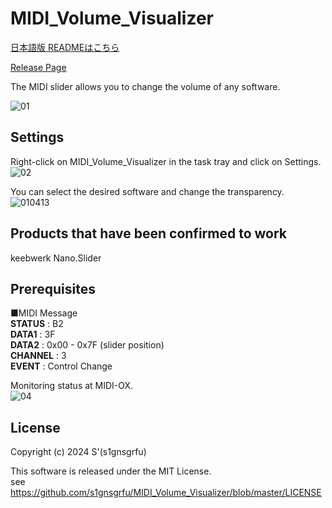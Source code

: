 # MIDI_Volume_Visualizer 
[日本語版 READMEはこちら](https://github.com/s1gnsgrfu/MIDI_Volume_Visualizer/blob/master/README_ja.md)  

[Release Page](https://github.com/s1gnsgrfu/MIDI_Volume_Visualizer/releases)
  
The MIDI slider allows you to change the volume of any software.  
  
![01](https://github.com/s1gnsgrfu/MIDI_Volume_Visualizer/assets/52664734/b48a6a18-fc01-46f9-9bd6-39e91facbc03)

## Settings
Right-click on MIDI_Volume_Visualizer in the task tray and click on Settings.  
![02](https://github.com/s1gnsgrfu/MIDI_Volume_Visualizer/assets/52664734/30fc1acc-4d75-4b5e-a9c7-de2bda8bb294)
  
You can select the desired software and change the transparency.  
![010413](https://github.com/s1gnsgrfu/MIDI_Volume_Visualizer/assets/52664734/20597f57-9707-449f-a920-0d7d1f540c64)

## Products that have been confirmed to work
keebwerk Nano.Slider

## Prerequisites
■MIDI Message  
__STATUS__ : B2  
__DATA1__ : 3F  
__DATA2__ : 0x00 - 0x7F (slider position)  
__CHANNEL__ : 3  
__EVENT__ : Control Change  
  
Monitoring status at MIDI-OX.  
![04](https://github.com/s1gnsgrfu/MIDI_Volume_Visualizer/assets/52664734/36643b47-7538-430a-bc4e-752545efdc98)

## License
Copyright (c) 2024 S'(s1gnsgrfu)  

This software is released under the MIT License.  
see https://github.com/s1gnsgrfu/MIDI_Volume_Visualizer/blob/master/LICENSE
